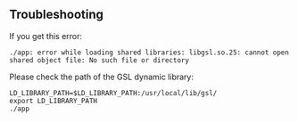 ## Troubleshooting

If you get this error:
```
./app: error while loading shared libraries: libgsl.so.25: cannot open shared object file: No such file or directory
```

Please check the path of the GSL dynamic library:
```
LD_LIBRARY_PATH=$LD_LIBRARY_PATH:/usr/local/lib/gsl/
export LD_LIBRARY_PATH
./app
```
